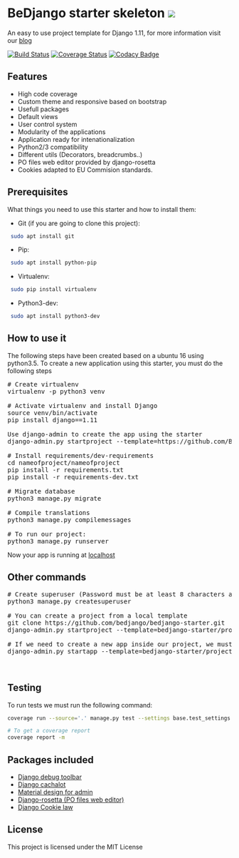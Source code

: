 # BeDjango starter skeleton ![](http://www.bedjango.com/static/images/logo-bedjango.svg)

An easy to use project template for Django 1.11, for more information visit our [blog](http://www.bedjango.com/blog/create-django-application-bedjango-starter/)

[![Build Status](https://api.travis-ci.org/BeDjango/bedjango-starter.svg?branch=master)](https://travis-ci.org/BeDjango/bedjango-starter)
[![Coverage Status](https://coveralls.io/repos/github/BeDjango/bedjango-starter/badge.svg)](https://coveralls.io/github/BeDjango/bedjango-starter)
[![Codacy Badge](https://api.codacy.com/project/badge/Grade/146d6b54a28b4ca19770c5984c93eab1)](https://www.codacy.com/app/pabloig90/bedjango-starter?utm_source=github.com&amp;utm_medium=referral&amp;utm_content=BeDjango/bedjango-starter&amp;utm_campaign=Badge_Grade)

## Features
 - High code coverage
 - Custom theme and responsive based on bootstrap
 - Usefull packages
 - Default views
 - User control system
 - Modularity of the applications
 - Application ready for intenationalization
 - Python2/3 compatibility
 - Different utils (Decorators, breadcrumbs..)
 - PO files web editor provided by django-rosetta
 - Cookies adapted to EU Commision standards.
 
## Prerequisites
What things you need to use this starter and how to install them:
 - Git (if you are going to clone this project):
 
```sh
 sudo apt install git
```
 - Pip:
 
```sh
 sudo apt install python-pip
```

 - Virtualenv:
 
```sh
 sudo pip install virtualenv
```

 - Python3-dev:
 
```sh
 sudo apt install python3-dev
```

## How to use it

The following steps have been created based on a ubuntu 16 using python3.5. To create a new application using this starter, you must do the following steps

<pre>
# Create virtualenv
virtualenv -p python3 venv

# Activate virtualenv and install Django
source venv/bin/activate
pip install django==1.11

Use django-admin to create the app using the starter
django-admin.py startproject --template=https://github.com/BeDjango/bedjango-starter/archive/master.zip --extension=py,rst,yml <b>{{nameofproject}}</b>

# Install requirements/dev-requirements
cd nameofproject/nameofproject
pip install -r requirements.txt
pip install -r requirements-dev.txt

# Migrate database 
python3 manage.py migrate

# Compile translations
python3 manage.py compilemessages

# To run our project:
python3 manage.py runserver
</pre>

Now your app is running at [localhost](http://localhost:8000)

## Other commands

<pre>
# Create superuser (Password must be at least 8 characters and contain letters, numbers and special characters !-·$%/()=?)
python3 manage.py createsuperuser

# You can create a project from a local template
git clone https://github.com/bedjango/bedjango-starter.git
django-admin.py startproject --template=bedjango-starter/project_name --extension=py,rst,yml <b>{{nameofproject}}</b>

# If we need to create a new app inside our project, we must clone this repo and run following command:
django-admin.py startapp --template=bedjango-starter/project_name/project_name --extension=py,rst,yml <b>{{nameofapp}}</b>


</pre>
## Testing

To run tests we must run the following command:
```sh
coverage run --source='.' manage.py test --settings base.test_settings

# To get a coverage report
coverage report -m

```

## Packages included

 - [Django debug toolbar](http://django-debug-toolbar.readthedocs.io/en/stable/)
 - [Django cachalot](http://django-cachalot.readthedocs.io/en/latest/)
 - [Material design for admin](http://forms.viewflow.io/)
 - [Django-rosetta (PO files web editor)](https://django-rosetta.readthedocs.io/en/latest/)
 - [Django Cookie law](https://github.com/TyMaszWeb/django-cookie-law)

## License

This project is licensed under the MIT License



